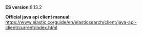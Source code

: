 **ES version**:8.13.2

**Official java api client manual**: https://www.elastic.co/guide/en/elasticsearch/client/java-api-client/current/index.html